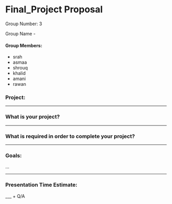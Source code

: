 # Final_Project Proposal

Group Number: 3 

Group Name -

#### Group Members:
- srah
- asmaa
- shrouq
- khalid
- amani
- rawan 

### Project:
___

### What is your project?


___
### What is required in order to complete your project?

___
### Goals:
...
___
### Presentation Time Estimate:
___ + Q/A
